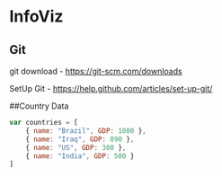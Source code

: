 # InfoViz
## Git
git download - https://git-scm.com/downloads

SetUp Git - https://help.github.com/articles/set-up-git/

##Country Data
```javascript
var countries = [
    { name: "Brazil", GDP: 1000 },
    { name: "Iraq", GDP: 890 },
    { name: "US", GDP: 300 },
    { name: "India", GDP: 500 }
]
```
